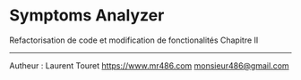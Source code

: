 # Symptoms Analyzer

Refactorisation de code et modification de fonctionalités
Chapitre II

***
Autheur : Laurent Touret
<https://www.mr486.com>
<monsieur486@gmail.com>
